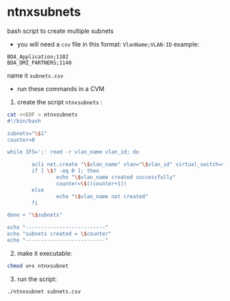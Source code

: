 # ntnxsubnets
bash script to create multiple subnets 
- you will need a `csv` file in this format: `VlanName;VLAN-ID`
example:
```csv
BDA_Application;1102
BDA_DMZ_PARTNERS;1140
```
name it `subnets.csv`

- run these commands in a CVM
1) create the script `ntnxsubnets` :

```bash
cat <<EOF > ntnxsubnets
#!/bin/bash

subnets="\$1"
counter=0

while IFS=';' read -r vlan_name vlan_id; do

        acli net.create "\$vlan_name" vlan="\$vlan_id" virtual_switch=vs1";
        if [ \$? -eq 0 ]; then
                echo "\$vlan_name created successfully"
                counter=\$((counter+1))
        else
                echo "\$vlan_name not created"
        fi

done < "\$subnets"

echo "--------------------------"
echo "subnets created = \$counter"
echo "--------------------------"
```

2) make it executable:
```bash
chmod u+x ntnxsubnet
```

3) run the script:
```bash
./ntnxsubnet subnets.csv
```


